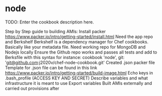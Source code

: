 # node

TODO: Enter the cookbook description here.

Step by Step guide to building AMIs:
Install packer
https://www.packer.io/intro/getting-started/install.html
Need the app repo and Berkshelf
Berkshelf is a dependency manager for Chef cookbooks. Basically like your metadata file.
Need working repo for MongoDB and Nodejs locally
Ensure the Github repo works and passes all tests and add to Berksfile with this syntax for instance:
cookbook 'node', git: 'git@github.com:j2020v/chef-node-cookbook.git'
Created .json packer file
Template for .json file can be found in this link https://www.packer.io/intro/getting-started/build-image.html
Echo keys in .bash_profile (ACCESS KEY AND SECRET)
Describe variables and what infrastructure it is meant to use
Export variables
Built AMIs externally and carried out provisions after
